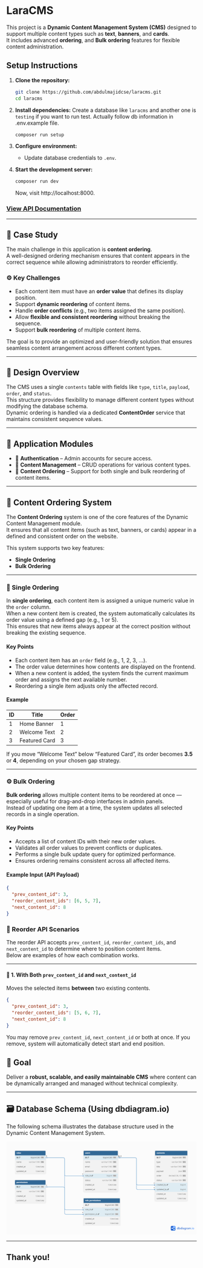 # LaraCMS

This project is a **Dynamic Content Management System (CMS)** designed to support multiple content types such as **text**, **banners**, and **cards**.  
It includes advanced **ordering**, and **Bulk ordering** features for flexible content administration.

## Setup Instructions

1. **Clone the repository:**
    ```bash
    git clone https://github.com/abdulmajidcse/laracms.git
    cd laracms
    ```

2. **Install dependencies:**
    Create a database like `laracms` and another one is `testing` if you want to run test. Actually follow db information in .env.example file.
    ```bash
    composer run setup
    ```

3. **Configure environment:**
    - Update database credentials to `.env`.

4. **Start the development server:**
    ```bash
    composer run dev
    ```
    Now, visit http://localhost:8000.
    
### [View API Documentation](https://documenter.getpostman.com/view/17226874/2sB3QNqogy)


---

## 📖 Case Study

The main challenge in this application is **content ordering**.  
A well-designed ordering mechanism ensures that content appears in the correct sequence while allowing administrators to reorder efficiently.

### ⚙️ Key Challenges
- Each content item must have an **order value** that defines its display position.  
- Support **dynamic reordering** of content items.  
- Handle **order conflicts** (e.g., two items assigned the same position).  
- Allow **flexible and consistent reordering** without breaking the sequence.  
- Support **bulk reordering** of multiple content items.

The goal is to provide an optimized and user-friendly solution that ensures seamless content arrangement across different content types.

---

## 🧠 Design Overview

The CMS uses a single `contents` table with fields like `type`, `title`, `payload`, `order`, and `status`.  
This structure provides flexibility to manage different content types without modifying the database schema.  
Dynamic ordering is handled via a dedicated **ContentOrder** service that maintains consistent sequence values.

---

## 🧩 Application Modules

- 🔐 **Authentication** – Admin accounts for secure access.   
- 🧱 **Content Management** – CRUD operations for various content types.  
- 🔢 **Content Ordering** – Support for both single and bulk reordering of content items.

---

## 🔢 Content Ordering System

The **Content Ordering** system is one of the core features of the Dynamic Content Management module.  
It ensures that all content items (such as text, banners, or cards) appear in a defined and consistent order on the website.

This system supports two key features:
- **Single Ordering**
- **Bulk Ordering**

---

### 🧩 Single Ordering

In **single ordering**, each content item is assigned a unique numeric value in the `order` column.  
When a new content item is created, the system automatically calculates its order value using a defined gap (e.g., 1 or 5).  
This ensures that new items always appear at the correct position without breaking the existing sequence.

#### Key Points
- Each content item has an `order` field (e.g., 1, 2, 3, ...).  
- The order value determines how contents are displayed on the frontend.  
- When a new content is added, the system finds the current maximum order and assigns the next available number.  
- Reordering a single item adjusts only the affected record.

#### Example
| ID | Title         | Order |
|----|----------------|-------|
| 1  | Home Banner    | 1     |
| 2  | Welcome Text   | 2     |
| 3  | Featured Card  | 3     |

If you move “Welcome Text” below “Featured Card”, its order becomes **3.5** or **4**, depending on your chosen gap strategy.

---

### ⚙️ Bulk Ordering

**Bulk ordering** allows multiple content items to be reordered at once — especially useful for drag-and-drop interfaces in admin panels.  
Instead of updating one item at a time, the system updates all selected records in a single operation.

#### Key Points
- Accepts a list of content IDs with their new order values.  
- Validates all order values to prevent conflicts or duplicates.  
- Performs a single bulk update query for optimized performance.  
- Ensures ordering remains consistent across all affected items.

#### Example Input (API Payload)
```json
{
  "prev_content_id": 3,
  "reorder_content_ids": [6, 5, 7],
  "next_content_id": 8
}
```

### 🔄 Reorder API Scenarios

The reorder API accepts `prev_content_id`, `reorder_content_ids`, and `next_content_id` to determine where to position content items.  
Below are examples of how each combination works.

---

#### 🧩 1. With Both `prev_content_id` and `next_content_id`
Moves the selected items **between** two existing contents.

```json
{
  "prev_content_id": 3,
  "reorder_content_ids": [5, 6, 7],
  "next_content_id": 8
}
```

You may remove `prev_content_id`, `next_content_id` or both at once. If you remove, system will automatically detect start and end position.

## 🚀 Goal

Deliver a **robust, scalable, and easily maintainable CMS** where content can be dynamically arranged and managed without technical complexity.

---

## 🗃️ Database Schema (Using dbdiagram.io)

The following schema illustrates the database structure used in the Dynamic Content Management System.

![Database Schema](cms-db-schema.png)

---

## Thank you!